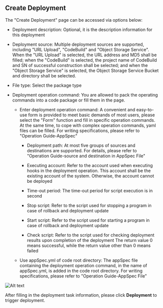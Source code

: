 ## Create Deployment

The "Create Deployment" page can be accessed via options below:

- Deployment description: Optional, it is the description information for this deployment
- Deployment source: Multiple deployment sources are supported, including "URL Upload", "CodeBuild" and "Object Storage Service". When the "URL Upload" is selected, the URL address and MD5 shall be filled; when the "CodeBuild" is selected, the project name of CodeBuild and SN of successful construction shall be selected; and when the "Object Storage Service" is selected, the Object Storage Service Bucket and directory shall be selected.
- File type: Select the package type
- Deployment operation command: You are allowed to pack the operating commands into a code package or fill them in the page.

   - Enter deployment operation command: A convenient and easy-to-use form is provided to meet basic demands of most users, please select the "Form" function and fill in specific operation commands. At the same time, to cope with complex operation commands, yaml files can be filled. For writing specifications, please refer to "Operation Guide-AppSpec"
  
      - Deployment path: At most five groups of sources and destinations are supported. For details, please refer to "Operation Guide-source and destination in AppSpec File"
     
      - Executing account: Refer to the account used when executing hooks in the deployment operation. This account shall be the existing account of the system. Otherwise, the account cannot be deployed
     
      - Time-out period: The time-out period for script execution is in second
     
      - Stop script: Refer to the script used for stopping a program in case of rollback and deployment update
     
      - Start script: Refer to the script used for starting a program in case of rollback and deployment update
     
      - Check script: Refer to the script used for checking deployment results upon completion of the deployment The return value 0 means successful, while the return value other than 0 means failed
     
   - Use appSpec.yml of code root directory: The appSpec file containing the deployment operation command, in the name of appSpec.yml, is added in the code root directory. For writing specifications, please refer to "Operation Guide-AppSpec File"

![Alt text](https://github.com/jdcloudcom/cn/blob/codedeploy/image/CodeDeploy/operation19.png)


After filling in the deployment task information, please click **Deployment** to trigger deployment.
